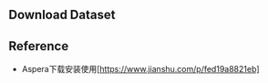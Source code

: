 ## 



## Download Dataset



## Reference

- Aspera下载安装使用[https://www.jianshu.com/p/fed19a8821eb]

